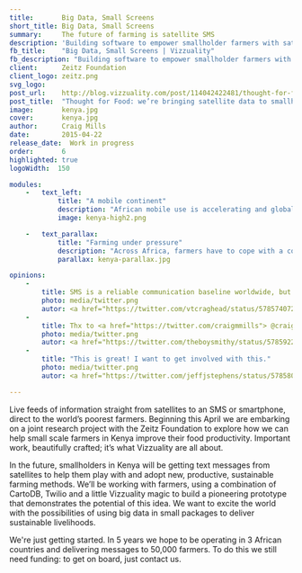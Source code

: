 ```yaml
---
title:       Big Data, Small Screens
short_title: Big Data, Small Screens
summary: 	 The future of farming is satellite SMS
description: 'Building software to empower smallholder farmers with satellite data through an SMS service'
fb_title:    "Big Data, Small Screens | Vizzuality"
fb_description: "Building software to empower smallholder farmers with satellite data through SMS"
client:      Zeitz Foundation
client_logo: zeitz.png
svg_logo:     
post_url:    http://blog.vizzuality.com/post/114042422481/thought-for-food
post_title:  "Thought for Food: we’re bringing satellite data to smallholders"
image:       kenya.jpg
cover:       kenya.jpg
author:      Craig Mills
date:        2015-04-22
release_date:  Work in progress
order:       6
highlighted: true
logoWidth:  150

modules:
    -   text_left:
            title: "A mobile continent"
            description: "African mobile use is accelerating and globally it is anticipated that 4bn people will be using internet services through smartphones by 2020."
            image: kenya-high2.png

    -   text_parallax:
            title: "Farming under pressure"
            description: "Across Africa, farmers have to cope with a combination of pressures from climate change impacts, water availability, flooding, and destruction of plants, livestock and buildings from wildlife invasion."
            parallax: kenya-parallax.jpg

opinions:
    -
        title: SMS is a reliable communication baseline worldwide, but it's still under-leveraged. <a href="http://bit.ly/ThoughtforFood">@Vizzuality has an idea </a>.
        photo: media/twitter.png
        autor: <a href="https://twitter.com/vtcraghead/status/578574072109465600"> Bill Morris </a>
    -
        title: Thx to <a href="https://twitter.com/craigmmills"> @craigmmills </a> for the headsup on that last tweet - very impressed with the work @Vizzuality
        photo: media/twitter.png
        autor: <a href="https://twitter.com/theboysmithy/status/578592282024247296"> Alan Smith </a>
    -
        title: "This is great! I want to get involved with this."
        photo: media/twitter.png
        autor: <a href="https://twitter.com/jeffjstephens/status/578580321387458562"> Jeff Stephens </a>

---
```


Live feeds of information straight from satellites to an SMS or smartphone, direct to the world’s poorest farmers. Beginning this April we are embarking on a joint research project with the Zeitz Foundation to explore how we can help small scale farmers in Kenya improve their food productivity. Important work, beautifully crafted; it’s what Vizzuality are all about.

In the future, smallholders in Kenya will be getting text messages from satellites to help them play with and adopt new, productive, sustainable farming methods. We’ll be working with farmers, using a combination of CartoDB, Twilio and a little Vizzuality magic to build a pioneering prototype that demonstrates the potential of this idea. We want to excite the world with the possibilities of using big data in small packages to deliver sustainable livelihoods.

We're just getting started. In 5 years we hope to be operating in 3 African countries and delivering messages to 50,000 farmers. To do this we still need funding: to get on board, just contact us.
